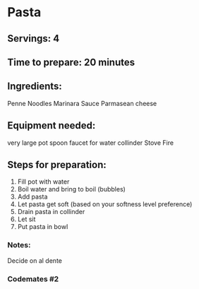 # Pasta

## Servings: 4

## Time to prepare: 20 minutes

## Ingredients:
Penne Noodles
Marinara Sauce
Parmasean cheese


## Equipment needed:
very large pot
spoon
faucet for water
collinder 
Stove
Fire


## Steps for preparation:
1. Fill pot with water
2. Boil water and bring to boil (bubbles)
3. Add pasta
4. Let pasta get soft (based on your softness level preference)
5. Drain pasta in collinder
6. Let sit
7. Put pasta in bowl


### Notes:

Decide on al dente

### Codemates #2
